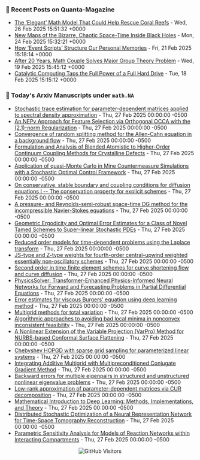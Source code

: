 ### 📝 Recent Posts on Quanta-Magazine
<!-- quanta starts -->
* <a href="https://www.quantamagazine.org/the-elegant-math-model-that-could-help-rescue-coral-reefs-20250226/">The ‘Elegant’ Math Model That Could Help Rescue Coral Reefs</a> - Wed, 26 Feb 2025 15:51:32 +0000
* <a href="https://www.quantamagazine.org/new-maps-of-the-bizarre-chaotic-space-time-inside-black-holes-20250224/">New Maps of the Bizarre, Chaotic Space-Time Inside Black Holes</a> - Mon, 24 Feb 2025 15:32:21 +0000
* <a href="https://www.quantamagazine.org/how-event-scripts-structure-our-personal-memories-20250221/">How ‘Event Scripts’ Structure Our Personal Memories</a> - Fri, 21 Feb 2025 15:18:14 +0000
* <a href="https://www.quantamagazine.org/after-20-years-math-couple-solves-major-group-theory-problem-20250219/">After 20 Years, Math Couple Solves Major Group Theory Problem</a> - Wed, 19 Feb 2025 15:45:12 +0000
* <a href="https://www.quantamagazine.org/catalytic-computing-taps-the-full-power-of-a-full-hard-drive-20250218/">Catalytic Computing Taps the Full Power of a Full Hard Drive</a> - Tue, 18 Feb 2025 15:15:12 +0000
<!-- quanta ends -->


### 📝 Today's Arxiv Manuscripts under ``math.NA``
<!-- arxiv-math-na starts -->
* <a href="https://arxiv.org/abs/2502.18626">Stochastic trace estimation for parameter-dependent matrices applied to spectral density approximation</a> - Thu, 27 Feb 2025 00:00:00 -0500
* <a href="https://arxiv.org/abs/2502.18633">An NEPv Approach for Feature Selection via Orthogonal OCCA with the (2,1)-norm Regularization</a> - Thu, 27 Feb 2025 00:00:00 -0500
* <a href="https://arxiv.org/abs/2502.18849">Convergence of random splitting method for the Allen-Cahn equation in a background flow</a> - Thu, 27 Feb 2025 00:00:00 -0500
* <a href="https://arxiv.org/abs/2502.18854">Formulation and Analysis of Blended Atomistic to Higher-Order Continuum Coupling Methods for Crystalline Defects</a> - Thu, 27 Feb 2025 00:00:00 -0500
* <a href="https://arxiv.org/abs/2502.18997">Application of quasi-Monte Carlo in Mine Countermeasure Simulations with a Stochastic Optimal Control Framework</a> - Thu, 27 Feb 2025 00:00:00 -0500
* <a href="https://arxiv.org/abs/2502.19003">On conservative, stable boundary and coupling conditions for diffusion equations I -- The conservation property for explicit schemes</a> - Thu, 27 Feb 2025 00:00:00 -0500
* <a href="https://arxiv.org/abs/2502.19035">A pressure- and Reynolds-semi-robust space-time DG method for the incompressible Navier-Stokes equations</a> - Thu, 27 Feb 2025 00:00:00 -0500
* <a href="https://arxiv.org/abs/2502.19117">Geometric Ergodicity and Optimal Error Estimates for a Class of Novel Tamed Schemes to Super-linear Stochastic PDEs</a> - Thu, 27 Feb 2025 00:00:00 -0500
* <a href="https://arxiv.org/abs/2502.19120">Reduced order models for time-dependent problems using the Laplace transform</a> - Thu, 27 Feb 2025 00:00:00 -0500
* <a href="https://arxiv.org/abs/2502.19221">JS-type and Z-type weights for fourth-order central-upwind weighted essentially non-oscillatory schemes</a> - Thu, 27 Feb 2025 00:00:00 -0500
* <a href="https://arxiv.org/abs/2502.19277">Second order in time finite element schemes for curve shortening flow and curve diffusion</a> - Thu, 27 Feb 2025 00:00:00 -0500
* <a href="https://arxiv.org/abs/2502.19290">PhysicsSolver: Transformer-Enhanced Physics-Informed Neural Networks for Forward and Forecasting Problems in Partial Differential Equations</a> - Thu, 27 Feb 2025 00:00:00 -0500
* <a href="https://arxiv.org/abs/2502.19392">Error estimates for viscous Burgers' equation using deep learning method</a> - Thu, 27 Feb 2025 00:00:00 -0500
* <a href="https://arxiv.org/abs/2502.18659">Multigrid methods for total variation</a> - Thu, 27 Feb 2025 00:00:00 -0500
* <a href="https://arxiv.org/abs/2502.19052">Algorithmic approaches to avoiding bad local minima in nonconvex inconsistent feasibility</a> - Thu, 27 Feb 2025 00:00:00 -0500
* <a href="https://arxiv.org/abs/2502.19088">A Nonlinear Extension of the Variable Projection (VarPro) Method for NURBS-based Conformal Surface Flattening</a> - Thu, 27 Feb 2025 00:00:00 -0500
* <a href="https://arxiv.org/abs/2309.14178">Chebyshev HOPGD with sparse grid sampling for parameterized linear systems</a> - Thu, 27 Feb 2025 00:00:00 -0500
* <a href="https://arxiv.org/abs/2402.12833">Integrating Additive Multigrid with Multipreconditioned Conjugate Gradient Method</a> - Thu, 27 Feb 2025 00:00:00 -0500
* <a href="https://arxiv.org/abs/2405.06327">Backward errors for multiple eigenpairs in structured and unstructured nonlinear eigenvalue problems</a> - Thu, 27 Feb 2025 00:00:00 -0500
* <a href="https://arxiv.org/abs/2408.05595">Low-rank approximation of parameter-dependent matrices via CUR decomposition</a> - Thu, 27 Feb 2025 00:00:00 -0500
* <a href="https://arxiv.org/abs/2310.20360">Mathematical Introduction to Deep Learning: Methods, Implementations, and Theory</a> - Thu, 27 Feb 2025 00:00:00 -0500
* <a href="https://arxiv.org/abs/2404.19075">Distributed Stochastic Optimization of a Neural Representation Network for Time-Space Tomography Reconstruction</a> - Thu, 27 Feb 2025 00:00:00 -0500
* <a href="https://arxiv.org/abs/2408.09208">Parametric Sensitivity Analysis for Models of Reaction Networks within Interacting Compartments</a> - Thu, 27 Feb 2025 00:00:00 -0500
<!-- arxiv-math-na ends -->

<div align="center">
  
![GitHub Visitors](https://api.visitorbadge.io/api/visitors?path=https%3A%2F%2Fgithub.com%2Flowrank&label=profile%20views&labelColor=%231e1e2e&countColor=%23cba6f7)



</div>
